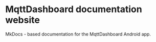 # MqttDashboard documentation website
MkDocs - based documentation for the MqttDashboard Android app.
